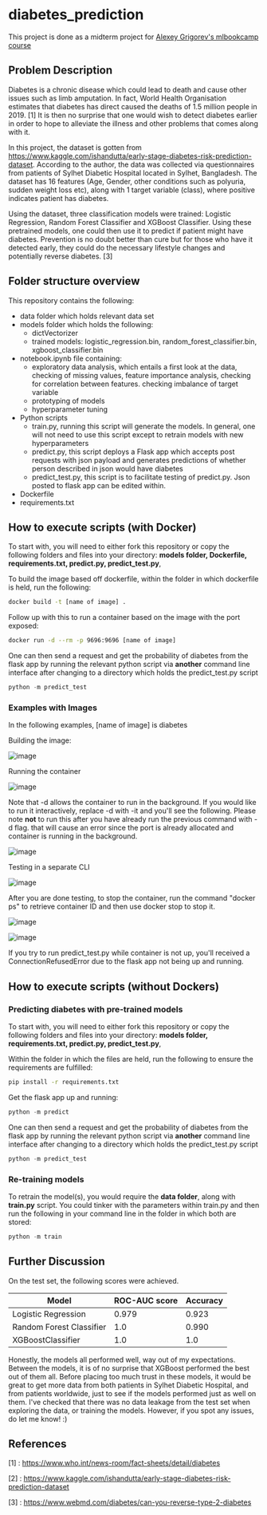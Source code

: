 # diabetes_prediction
This project is done as a midterm project for [Alexey Grigorev's mlbookcamp course](https://github.com/alexeygrigorev/mlbookcamp-code/tree/master/course-zoomcamp/07-midterm-project)

## Problem Description
Diabetes is a chronic disease which could lead to death and cause other issues such as limb amputation. In fact, World Health Organisation estimates that diabetes has direct caused the deaths of 1.5 million people in 2019. [1] It is then no surprise that one would wish to detect diabetes earlier in order to hope to alleviate the illness and other problems that comes along with it.

In this project, the dataset is gotten from https://www.kaggle.com/ishandutta/early-stage-diabetes-risk-prediction-dataset. According to the author, the data was collected via questionnaires from patients of Sylhet Diabetic Hospital located in Sylhet, Bangladesh. The dataset has 16 features (Age, Gender, other conditions such as polyuria, sudden weight loss etc), along with 1 target variable (class), where positive indicates patient has diabetes.

Using the dataset, three classification models were trained: Logistic Regression, Random Forest Classifier and XGBoost Classifier. Using these pretrained models, one could then use it to predict if patient might have diabetes. Prevention is no doubt better than cure but for those who have it detected early, they could do the necessary lifestyle changes and potentially reverse diabetes. [3]

## Folder structure overview
This repository contains the following:
* data folder which holds relevant data set
* models folder which holds the following: 
  * dictVectorizer
  * trained models: logistic_regression.bin, random_forest_classifier.bin, xgboost_classifier.bin
* notebook.ipynb file containing:
  * exploratory data analysis, which entails a first look at the data, checking of missing values, feature importance analysis, checking for correlation between features. checking imbalance of target variable
  * prototyping of models
  * hyperparameter tuning
* Python scripts
  * train.py, running this script will generate the models. In general, one will not need to use this script except to retrain models with new hyperparameters
  * predict.py, this script deploys a Flask app which accepts post requests with json payload and generates predictions of whether person described in json would have diabetes
  * predict_test.py, this script is to facilitate testing of predict.py. Json posted to flask app can be edited within.
* Dockerfile
* requirements.txt

## How to execute scripts (with Docker)
To start with, you will need to either fork this repository or copy the following folders and files into your directory: **models folder, Dockerfile, requirements.txt, predict.py, predict_test.py**,

To build the image based off dockerfile, within the folder in which dockerfile is held, run the following:

```bash
docker build -t [name of image] .
```

Follow up with this to run a container based on the image with the port exposed:
```bash
docker run -d --rm -p 9696:9696 [name of image]
```

One can then send a request and get the probability of diabetes from the flask app by running the relevant python script via **another** command line interface after changing to a directory which holds the predict_test.py script
```python
python -m predict_test
```
### Examples with Images

In the following examples, \[name of image] is diabetes

Building the image:

![image](https://user-images.githubusercontent.com/65491089/139817724-9eab1b51-e7b8-4682-8368-fff3f89897b0.png)

Running the container

![image](https://user-images.githubusercontent.com/65491089/139817798-914ec8b7-d804-44b1-bf8a-7ebf38de56a0.png)

Note that -d allows the container to run in the background. If you would like to run it interactively, replace -d with -it and you'll see the following. Please note **not** to run this after you have already run the previous command with -d flag. that will cause an error since the port is already allocated and container is running in the background.

![image](https://user-images.githubusercontent.com/65491089/139818006-b50bdd5d-b2d5-4b64-a501-bb8afa275d7e.png)

Testing in a separate CLI

![image](https://user-images.githubusercontent.com/65491089/139818195-854f200a-1cc4-4304-af30-d96f75b5f82c.png)

After you are done testing, to stop the container, run the command "docker ps" to retrieve container ID and then use docker stop to stop it.

![image](https://user-images.githubusercontent.com/65491089/139819322-58c75f48-f128-42d9-a24f-1e029fc55b4b.png)

![image](https://user-images.githubusercontent.com/65491089/139818590-732a51bb-033c-401e-bed3-902dcca98679.png)

If you try to run predict_test.py while container is not up, you'll received a ConnectionRefusedError due to the flask app not being up and running.

## How to execute scripts (without Dockers)

### Predicting diabetes with pre-trained models
To start with, you will need to either fork this repository or copy the following folders and files into your directory: **models folder, requirements.txt, predict.py, predict_test.py**,

Within the folder in which the files are held, run the following to ensure the requirements are fulfilled:

```bash
pip install -r requirements.txt
```

Get the flask app up and running:
```python
python -m predict
```

One can then send a request and get the probability of diabetes from the flask app by running the relevant python script via **another** command line interface after changing to a directory which holds the predict_test.py script
```python
python -m predict_test
```

### Re-training models
To retrain the model(s), you would require the **data folder**, along with **train.py** script. You could tinker with the parameters within train.py and then run the following in your command line in the folder in which both are stored:
```python
python -m train
```

## Further Discussion

On the test set, the following scores were achieved. 

| Model        | ROC-AUC score   | Accuracy  |
| ------------ | --------------- | --------- |
| Logistic Regression   | 0.979 | 0.923 |
| Random Forest Classifier | 1.0 | 0.990 |
| XGBoostClassifier | 1.0 | 1.0|

Honestly, the models all performed well, way out of my expectations. Between the models, it is of no surprise that XGBoost performed the best out of them all. Before placing too much trust in these models, it would be great to get more data from both patients in Sylhet Diabetic Hospital, and from patients worldwide, just to see if the models performed just as well on them. I've checked that there was no data leakage from the test set when exploring the data, or training the models. However, if you spot any issues, do let me know! :)

## References
[1] : https://www.who.int/news-room/fact-sheets/detail/diabetes

[2] : https://www.kaggle.com/ishandutta/early-stage-diabetes-risk-prediction-dataset

[3] : https://www.webmd.com/diabetes/can-you-reverse-type-2-diabetes
